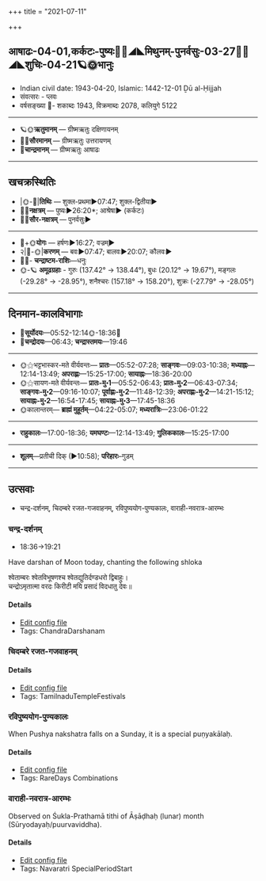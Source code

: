 +++
title = "2021-07-11"

+++
## आषाढः-04-01,कर्कटः-पुष्यः🌛🌌◢◣मिथुनम्-पुनर्वसुः-03-27🌌🌞◢◣शुचिः-04-21🪐🌞भानुः
- Indian civil date: 1943-04-20, Islamic: 1442-12-01 Ḏū al-Ḥijjah
- संवत्सरः - प्लवः
- वर्षसङ्ख्या 🌛- शकाब्दः 1943, विक्रमाब्दः 2078, कलियुगे 5122
___________________
- 🪐🌞**ऋतुमानम्** — ग्रीष्मऋतुः दक्षिणायनम्
- 🌌🌞**सौरमानम्** — ग्रीष्मऋतुः उत्तरायणम्
- 🌛**चान्द्रमानम्** — ग्रीष्मऋतुः आषाढः
___________________


## खचक्रस्थितिः
- |🌞-🌛|**तिथिः** — शुक्ल-प्रथमा►07:47; शुक्ल-द्वितीया►  
- 🌌🌛**नक्षत्रम्** — पुष्यः►26:20*; आश्रेषा► (कर्कटः)  
- 🌌🌞**सौर-नक्षत्रम्** — पुनर्वसुः►  
___________________
- 🌛+🌞**योगः** — हर्षणः►16:27; वज्रम्►  
- २|🌛-🌞|**करणम्** — बवः►07:47; बालवः►20:07; कौलवः►  
- 🌌🌛- **चन्द्राष्टम-राशिः**—धनुः  
- 🌞-🪐 **अमूढग्रहाः** - गुरुः (137.42° → 138.44°), बुधः (20.12° → 19.67°), मङ्गलः (-29.28° → -28.95°), शनैश्चरः (157.18° → 158.20°), शुक्रः (-27.79° → -28.05°)
___________________


## दिनमान-कालविभागाः
- 🌅**सूर्योदयः**—05:52-12:14🌞️-18:36🌇  
- 🌛**चन्द्रोदयः**—06:43; **चन्द्रास्तमयः**—19:46  
___________________
- 🌞⚝भट्टभास्कर-मते वीर्यवन्तः— **प्रातः**—05:52-07:28; **साङ्गवः**—09:03-10:38; **मध्याह्नः**—12:14-13:49; **अपराह्णः**—15:25-17:00; **सायाह्नः**—18:36-20:00  
- 🌞⚝सायण-मते वीर्यवन्तः— **प्रातः-मु॰1**—05:52-06:43; **प्रातः-मु॰2**—06:43-07:34; **साङ्गवः-मु॰2**—09:16-10:07; **पूर्वाह्णः-मु॰2**—11:48-12:39; **अपराह्णः-मु॰2**—14:21-15:12; **सायाह्नः-मु॰2**—16:54-17:45; **सायाह्नः-मु॰3**—17:45-18:36  
- 🌞कालान्तरम्— **ब्राह्मं मुहूर्तम्**—04:22-05:07; **मध्यरात्रिः**—23:06-01:22  
___________________
- **राहुकालः**—17:00-18:36; **यमघण्टः**—12:14-13:49; **गुलिककालः**—15:25-17:00  
___________________
- **शूलम्**—प्रतीची दिक् (►10:58); **परिहारः**–गुडम्  
___________________

## उत्सवाः
- चन्द्र-दर्शनम्, चिदम्बरे रजत-गजवाहनम्, रविपुष्ययोग-पुण्यकालः, वाराही-नवरात्र-आरम्भः
### चन्द्र-दर्शनम्
- 18:36→19:21

Have darshan of Moon today, chanting the following shloka

श्वेताम्बरः श्वेतविभूषणश्च श्वेतद्युतिर्दण्डधरो द्विबाहुः।  
चन्द्रोऽमृतात्मा वरदः किरीटी मयि प्रसादं विदधातु देवः॥



#### Details
- [Edit config file](https://github.com/jyotisham/adyatithi/tree/master/devatA/graha/description_only/candra-darzanam.toml)
- Tags: ChandraDarshanam


### चिदम्बरे रजत-गजवाहनम्



#### Details
- [Edit config file](https://github.com/jyotisham/adyatithi/tree/master/temples/Tamil/relative_event/naTarAjar%20An2i%20tirumaJcan2am/offset__-4/cidambarE%20rajata-gajavAhanam.toml)
- Tags: TamilnaduTempleFestivals


### रविपुष्ययोग-पुण्यकालः

When Pushya nakshatra falls on a Sunday, it is a special puṇyakālaḥ.

#### Details
- [Edit config file](https://github.com/jyotisham/adyatithi/tree/master/time_focus/misc_combinations/description_only/ravipuSyayOga-puNyakAlaH.toml)
- Tags: RareDays Combinations


### वाराही-नवरात्र-आरम्भः

Observed on Śukla-Prathamā tithi of Āṣāḍhaḥ (lunar) month (Sūryodayaḥ/puurvaviddha). 

#### Details
- [Edit config file](https://github.com/jyotisham/adyatithi/tree/master/devatA/shakti/lunar_month/tithi/04/01/vArAhI-navarAtra-ArambhaH.toml)
- Tags: Navaratri SpecialPeriodStart


